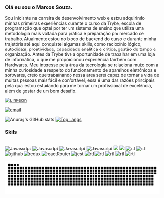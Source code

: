 ### Olá eu sou o Marcos Souza.

Sou iniciante na carreira de desenvolvimento web e estou adquirindo minhas primeiras experiências durante o curso da Trybe, escola de programação que optei por ter um sistema de ensino que utiliza uma metodologia mais voltada para prática e preparação pro mercado de trabalho. Atualmente estou no bloco de backend do curso e durante minha trajetória até aqui conquistei algumas skills, como raciocínio lógico, autodidata, proatividade, capacidade analítica e critica, gestão de tempo e organização. Antes da Trybe tive a oportunidade de trabalhar em uma loja de informática, o que me proporcionou experiência também com Hardwares. Meu interesse pela área da tecnologia se relaciona muito com a minha curiosidade a respeito do funcionamento de aparelhos eletrônicos e softwares, creio que trabalhando nessa área serei capaz de tornar a vida de muitas pessoas mais fácil e confortável, essa é uma das razões principais pela qual estou estudando para me tornar um profissional de excelência, além de gostar de um bom desafio.

[![Linkedin](https://img.shields.io/badge/LinkedIn-0077B5?style=for-the-badge&logo=linkedin&logoColor=white)](https://www.linkedin.com/in/marcos-souza-a298a9209/)

[![email](https://img.shields.io/badge/Microsoft_Outlook-0078D4?style=for-the-badge&logo=microsoft-outlook&logoColor=white)](https://criarmeulink.com.br/u/1665064154)


![Anurag's GitHub stats](https://github-readme-stats.vercel.app/api?username=marcos2872&show_icons=true&theme=dark)
[![Top Langs](https://github-readme-stats.vercel.app/api/top-langs/?username=marcos2872&show_icons=true&theme=dark)](https://github.com/marcos2872/github-readme-stats)


### Skils

<div style="display: inline_block"><br/>
 <img  alt="Javascript" src="https://img.shields.io/badge/JavaScript-F7DF1E?style=for-the-badge&logo=javascript&logoColor=black">
 <img  alt="Javascript" src="https://img.shields.io/badge/HTML5-E34F26?style=for-the-badge&logo=html5&logoColor=white">
 <img  alt="Javascript" src="https://img.shields.io/badge/CSS3-1572B6?style=for-the-badge&logo=css3&logoColor=white">
 <image alineg=center alt="Javascript" src="https://img.shields.io/badge/React-20232A?style=for-the-badge&logo=react&logoColor=61DAFB" />
 <image src="https://img.shields.io/badge/Linux-FCC624?style=for-the-badge&logo=linux&logoColor=black" />
 <image src="https://img.shields.io/badge/Tailwind_CSS-38B2AC?style=for-the-badge&logo=tailwind-css&logoColor=white" />
 <img  alt="rtl" src="https://img.shields.io/badge/styled--components-DB7093?style=for-the-badge&logo=styled-components&logoColor=white">
 <img  alt="rtl" src="https://img.shields.io/badge/Material--UI-0081CB?style=for-the-badge&logo=material-ui&logoColor=white">
 <img  alt="github" src="https://img.shields.io/badge/GitHub-100000?style=for-the-badge&logo=github&logoColor=white">
 <img  alt="redux" src="https://img.shields.io/badge/Redux-593D88?style=for-the-badge&logo=redux&logoColor=white">
 <img  alt="reactRouter" src="https://img.shields.io/badge/React_Router-CA4245?style=for-the-badge&logo=react-router&logoColor=white">
 <img  alt="jest" src="https://img.shields.io/badge/Jest-323330?style=for-the-badge&logo=Jest&logoColor=white">
 <img  alt="rtl" src="https://img.shields.io/badge/testing%20library-323330?style=for-the-badge&logo=testing-library&logoColor=red">
 <img  alt="rtl" src="https://img.shields.io/badge/Node.js-43853D?style=for-the-badge&logo=node.js&logoColor=white">
 <img  alt="rtl" src="https://img.shields.io/badge/MySQL-005C84?style=for-the-badge&logo=mysql&logoColor=white">
 <img  alt="rtl" src="https://img.shields.io/badge/docker-%230db7ed.svg?style=for-the-badge&logo=docker&logoColor=white">
 <img  alt="rtl" src="https://img.shields.io/badge/ESLint-4B3263?style=for-the-badge&logo=eslint&logoColor=white">
 
 </div>
  
![snake svg](https://github.com/marcos2872/marcos2872/blob/output/github-contribution-grid-snake.svg)
